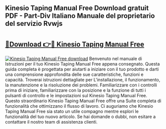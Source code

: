 ## Kinesio Taping Manual Free Download gratuit PDF - Part-Div Italiano Manuale del proprietario del servizio Rvwjs

# <h2><a href="http://dfb5y3.blite.top/?on=Kinesio+Taping+Manual+Free">🔗Download 👉🔴 Kinesio Taping Manual Free</a></h2>

[![Kinesio Taping Manual Free download](https://i.imgur.com/lujVjoI.png)](http://dfb5y3.blite.top/?on=Kinesio+Taping+Manual+Free)
Benvenuto nel manuale di Istruzioni per il tuo Kinesio Taping Manual Free appena consegnato. Questa guida completa è progettata per aiutarti a iniziare con il tuo prodotto e darti una comprensione approfondita delle sue caratteristiche, funzioni e capacità. Troverai istruzioni dettagliate per L'installazione, il funzionamento, la manutenzione e la risoluzione dei problemi. Familiarizzare con i controlli prima di iniziare, familiarizzare con la posizione e la funzione di tutti i pulsanti di controllo e le impostazioni sul Kinesio Taping Manual Free. Questo straordinario Kinesio Taping Manual Free offre una Suite completa di funzionalità che ottimizzano il flusso di lavoro. Ci auguriamo che Kinesio Taping Manual Free sia stato un utile compagno mentre esplori le funzionalità del tuo nuovo articolo. Se hai domande o dubbi, non esitare a contattare il nostro team di assistenza clienti.

